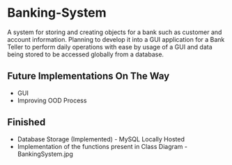 # Banking-System
A system for storing and creating objects for a bank such as customer and account information. Planning to develop it into a GUI application for a Bank Teller to perform daily operations with ease by usage of a GUI and data being stored to be accessed globally from a database.

## Future Implementations On The Way
* GUI
* Improving OOD Process

## Finished
* Database Storage (Implemented) - MySQL Locally Hosted
* Implementation of the functions present in Class Diagram - BankingSystem.jpg
